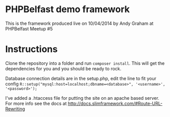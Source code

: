 PHPBelfast demo framework
=========================

This is the framework produced live on 10/04/2014 by Andy Graham at PHPBelfast Meetup #5


Instructions
============

Clone the repository into a folder and run `composer install`.  This will get the dependencies for you and you should be ready to rock.

Database connection details are in the setup.php, edit the line to fit your config
`R::setup("mysql:host=localhost;dbname=<database>", '<username>', '<password>');`

I've added a .htaccess file for putting the site on an apache based server.  For more info see the docs at
http://docs.slimframework.com/#Route-URL-Rewriting




